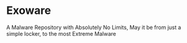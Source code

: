 # Exoware
A Malware Repository with Absolutely No Limits, May it be from just a simple locker, to the most Extreme Malware
